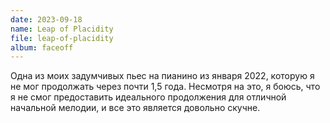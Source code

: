 ```yaml
---
date: 2023-09-18
name: Leap of Placidity
file: leap-of-placidity
album: faceoff
---
```


Одна из моих задумчивых пьес на пианино из января 2022, которую я не мог продолжать через почти 1,5 года. Несмотря на это, я боюсь, что я не смог предоставить идеального продолжения для отличной начальной мелодии, и все это является довольно скучне.
